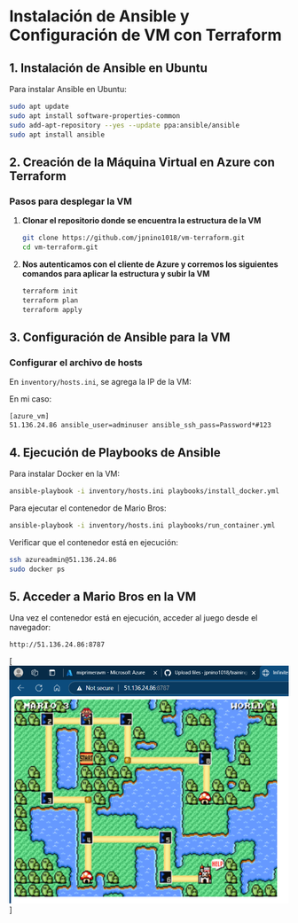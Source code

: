 # Instalación de Ansible y Configuración de VM con Terraform

## 1. Instalación de Ansible en Ubuntu

Para instalar Ansible en Ubuntu:

```bash
sudo apt update
sudo apt install software-properties-common
sudo add-apt-repository --yes --update ppa:ansible/ansible
sudo apt install ansible
```

## 2. Creación de la Máquina Virtual en Azure con Terraform


### Pasos para desplegar la VM

1. **Clonar el repositorio donde se encuentra la estructura de la VM**

   ```bash
   git clone https://github.com/jpnino1018/vm-terraform.git
   cd vm-terraform.git
   ```

2. **Nos autenticamos con el cliente de Azure y corremos los siguientes comandos para aplicar la estructura y subir la VM**

   ```bash
   terraform init
   terraform plan
   terraform apply
   ```
   

## 3. Configuración de Ansible para la VM

### Configurar el archivo de hosts

En `inventory/hosts.ini`, se agrega la IP de la VM:

En mi caso:
```
[azure_vm]
51.136.24.86 ansible_user=adminuser ansible_ssh_pass=Password*#123
```


## 4. Ejecución de Playbooks de Ansible

Para instalar Docker en la VM:

```bash
ansible-playbook -i inventory/hosts.ini playbooks/install_docker.yml
```

Para ejecutar el contenedor de Mario Bros:

```bash
ansible-playbook -i inventory/hosts.ini playbooks/run_container.yml
```

Verificar que el contenedor está en ejecución:

```bash
ssh azureadmin@51.136.24.86
sudo docker ps
```


## 5. Acceder a Mario Bros en la VM

Una vez el contenedor está en ejecución, acceder al juego desde el navegador:

```
http://51.136.24.86:8787
```
[![image](https://github.com/jpnino1018/training-ansible/blob/main/mario.png)]



